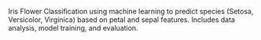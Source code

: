 Iris Flower Classification using machine learning to predict species (Setosa, Versicolor, Virginica) based on petal and sepal features. Includes data analysis, model training, and evaluation.

